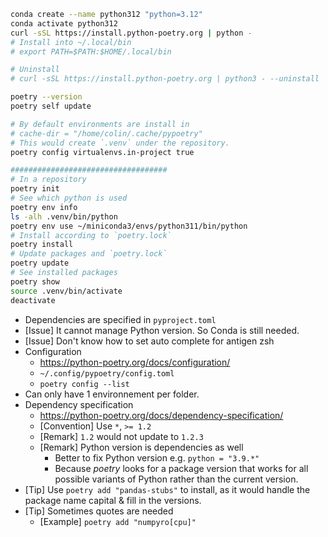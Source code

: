 
```bash
conda create --name python312 "python=3.12"
conda activate python312
curl -sSL https://install.python-poetry.org | python -
# Install into ~/.local/bin
# export PATH=$PATH:$HOME/.local/bin

# Uninstall
# curl -sSL https://install.python-poetry.org | python3 - --uninstall

poetry --version
poetry self update

# By default environments are install in
# cache-dir = "/home/colin/.cache/pypoetry"
# This would create `.venv` under the repository.
poetry config virtualenvs.in-project true

###################################
# In a repository
poetry init
# See which python is used
poetry env info
ls -alh .venv/bin/python
poetry env use ~/miniconda3/envs/python311/bin/python
# Install according to `poetry.lock`
poetry install
# Update packages and `poetry.lock`
poetry update
# See installed packages
poetry show
source .venv/bin/activate
deactivate
```



- Dependencies are specified in `pyproject.toml`
- [Issue] It cannot manage Python version. So Conda is still needed.
- [Issue] Don't know how to set auto complete for antigen zsh
- Configuration
    - <https://python-poetry.org/docs/configuration/>
    - `~/.config/pypoetry/config.toml`
    - `poetry config --list`
- Can only have 1 environnement per folder.
- Dependency specification
    - <https://python-poetry.org/docs/dependency-specification/>
    - [Convention] Use `*`, `>= 1.2`
    - [Remark] `1.2` would not update to `1.2.3`
    - [Remark] Python version is dependencies as well
        - Better to fix Python version e.g. `python = "3.9.*"`
        - Because *poetry* looks for a package version that works for all possible variants of Python rather than the current version.
- [Tip] Use `poetry add "pandas-stubs"` to install, as it would handle the package name capital & fill in the versions.
- [Tip] Sometimes quotes are needed
    - [Example] `poetry add "numpyro[cpu]"`
